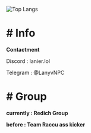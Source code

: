 ![Top Langs](https://github-readme-stats.vercel.app/api/top-langs/?username=LanyvNPC&layout=compact)
<p><h1># Info</h1></p>
<p><strong>Contactment</strong></p>
<p>Discord : lanier.lol</p>
<p>Telegram : @LanyvNPC</p>
<p><h1># Group</h1></p>
<p><strong>currently : Redich Group</strong></p>
<p><strong>before : Team Raccu ass kicker</strong></p>

